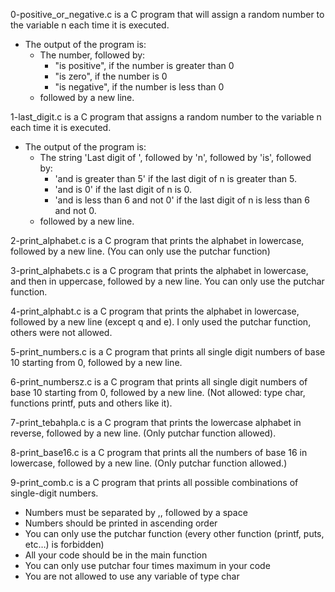 0-positive_or_negative.c is a C program that will assign a random number to the variable n each time it is executed.
- The output of the program is:
	* The number, followed by:
		+ "is positive", if the number is greater than 0
		+ "is zero", if the number is 0
		+ "is negative", if the number is less than 0
	* followed by a new line.

1-last_digit.c is a C program that assigns a random number to the variable n each time it is executed.
- The output of the program is:
	* The string 'Last digit of ', followed by 'n', followed by 'is', followed by:
		+ 'and is greater than 5' if the last digit of n is greater than 5.
		+ 'and is 0' if the last digit of n is 0.
		+ 'and is less than 6 and not 0' if the last digit of n is less than 6 and not 0.
	* followed by a new line.

2-print_alphabet.c is a C program that prints the alphabet in lowercase, followed by a new line. (You can only use the putchar function)

3-print_alphabets.c is a C program that prints the alphabet in lowercase, and then in uppercase, followed by a new line. You can only use the putchar function.

4-print_alphabt.c is a C program that prints the alphabet in lowercase, followed by a new line (except q and e). I only used the putchar function, others were not allowed.

5-print_numbers.c is a C program that prints all single digit numbers of base 10 starting from 0, followed by a new line.

6-print_numbersz.c is a C program that prints all single digit numbers of base 10 starting from 0, followed by a new line. (Not allowed: type char, functions printf, puts and others like it).

7-print_tebahpla.c is a C program that prints the lowercase alphabet in reverse, followed by a new line. (Only putchar function allowed).

8-print_base16.c is a C program that prints all the numbers of base 16 in lowercase, followed by a new line. (Only putchar function allowed.)

9-print_comb.c is a C program that prints all possible combinations of single-digit numbers.
- Numbers must be separated by ,, followed by a space
- Numbers should be printed in ascending order
- You can only use the putchar function (every other function (printf, puts, etc…) is forbidden)
- All your code should be in the main function
- You can only use putchar four times maximum in your code
- You are not allowed to use any variable of type char

